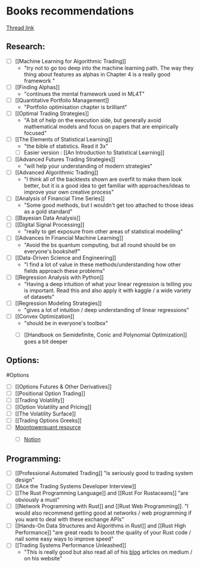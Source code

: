 
# Books recommendations
[Thread link](https://twitter.com/quant_arb/status/1663555515287494665?s=61&t=_rdTxSF7pZRp9CdiEAYkMg)

## Research:
- [ ] [[Machine Learning for Algorithmic Trading]]
	- "try not to go too deep into the machine learning path. The way they thing about features as alphas in Chapter 4 is a really good framework "
- [ ] [[Finding Alphas]]
	- "continues the mental framework used in ML4T"
- [ ] [[Quantitative Portfolio Management]]
	- "Portfolio optimisation chapter is brilliant"
- [ ] [[Optimal Trading Strategies]]
	- "A bit of help on the execution side, but generally avoid mathematical models and focus on papers that are empirically focused"
- [ ] [[The Elements of Statistical Learning]]
	- "the bible of statistics. Read it 3x"
	- [ ] Easier version : [[An Introduction to Statistical Learning]]
- [ ] [[Advanced Futures Trading Strategies]]
	- "will help your understanding of modern strategies"
- [ ] [[Advanced Algorithmic Trading]]
	- "I think all of the backtests shown are overfit to make them look better, but it is a good idea to get familiar with approaches/ideas to improve your own creative process"
- [ ] [[Analysis of Financial Time Series]]
	- "Some good methods, but I wouldn't get too attached to those ideas as a gold standard"
- [ ] [[Bayesian Data Analysis]]
- [ ] [[Digital Signal Processing]]
	- "really to get exposure from other areas of statistical modelling"
- [ ] [[Advances In Financial Machine Learning]]
	- "Avoid the bs quantum computing, but all round should be on everyone's bookshelf"
- [ ] [[Data-Driven Science and Engineering]]
	- "I find a lot of value in these methods/understanding how other fields approach these problems"
- [ ] [[Regression Analysis with Python]]
	- "Having a deep intuition of what your linear regression is telling you is important. Read this and also apply it with kaggle / a wide variety of datasets"
- [ ] [[Regression Modeling Strategies]]
	- "gives a lot of intuition / deep understanding of linear regressions"
- [ ] [[Convex Optimization]]
	- "should be in everyone's toolbox"
	- [ ] [[Handbook on Semidefinite, Conic and Polynomial Optimization]] goes a bit deeper


## Options:
#Options 
- [ ] [[Options Futures & Other Derivatives]]
- [ ] [[Positional Option Trading]]
- [ ] [[Trading Volatility]]
- [ ] [[Option Volatility and Pricing]]
- [ ] [[The Volatility Surface]]
- [ ] [[Trading Options Greeks]]
- [ ] [Moontowerquant resource](https://moontowerquant.com/select-content-from-the-quant-and-vol-community)
	- [ ] [Notion](https://notion.moontowermeta.com/welcome-traveler)


## Programming:
- [ ] [[Professional Automated Trading]] "is seriously good to trading system design"
- [ ] [[Ace the Trading Systems Developer Interview]]
- [ ] [[The Rust Programming Language]] and [[Rust For Rustaceans]] "are obviously a must"
- [ ] [[Network Programming with Rust]] and [[Rust Web Programming]]. "I would also recommend getting good at networks / web programming if you want to deal with these exchange APIs"
- [ ] [[Hands-On Data Structures and Algorithms in Rust]] and [[Rust High Performance]] "are great reads to boost the quality of your Rust code / nail some easy ways to improve speed"
- [ ] [[Trading Systems Performance Unleashed]]
	- "This is really good but also read all of his [blog](https://sissoftwarefactory.com/blog/) articles on medium / on his website"